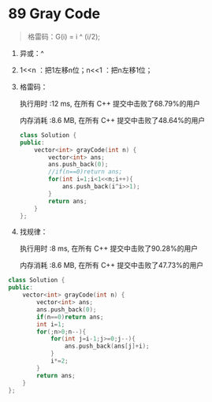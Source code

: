 # 89 Gray Code

>  格雷码：G(i) = i ^ (i/2);			


1. 异或：^

2. 1<<n ：把1左移n位；n<<1 ：把n左移1位；

3. 格雷码：

   执行用时 :12 ms, 在所有 C++ 提交中击败了68.79%的用户

   内存消耗 :8.6 MB, 在所有 C++ 提交中击败了48.64%的用户

   ```c++
   class Solution {
   public:
       vector<int> grayCode(int n) {
           vector<int> ans;
           ans.push_back(0);
           //if(n==0)return ans;
           for(int i=1;i<1<<n;i++){
               ans.push_back(i^i>>1);
           }
           return ans;
       }
   };
   ```

4. 找规律：

   执行用时 :8 ms, 在所有 C++ 提交中击败了90.28%的用户

   内存消耗 :8.6 MB, 在所有 C++ 提交中击败了47.73%的用户

```c++
class Solution {
public:
    vector<int> grayCode(int n) {
        vector<int> ans;
        ans.push_back(0);
        if(n==0)return ans;
        int i=1;
        for(;n>0;n--){
            for(int j=i-1;j>=0;j--){
                ans.push_back(ans[j]+i);
            }
            i*=2;
        }
        return ans;
    }
};
```

